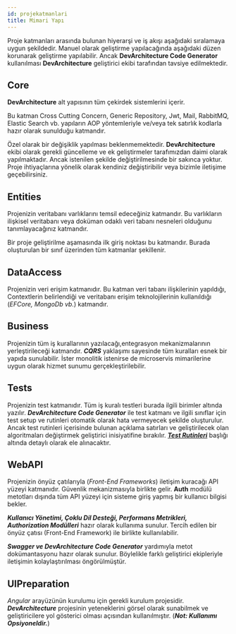 ```yaml
---
id: projekatmanlari
title: Mimari Yapı
---
```


Proje katmanları arasında bulunan hiyerarşi ve iş akışı aşağıdaki
sıralamaya uygun şekildedir. Manuel olarak geliştirme yapılacağında
aşağıdaki düzen korunarak geliştirme yapılabilir. Ancak
**DevArchitecture Code Generator** kullanılması **DevArchitecture**
geliştirici ekibi tarafından tavsiye edilmektedir.


## Core

**DevArchitecture** alt yapısının tüm çekirdek sistemlerini içerir. 

Bu katman Cross Cutting Concern, Generic Repository, Jwt, Mail, RabbitMQ, Elastic Search vb. yapıların AOP yöntemleriyle ve/veya tek satırlık kodlarla hazır olarak sunulduğu katmandır.

Özel olarak bir değişiklik yapılması beklenmemektedir. 
**DevArchitecture** ekibi olarak gerekli güncelleme ve ek geliştirmeler tarafımızdan daimi olarak yapılmaktadır.
Ancak istenilen şekilde değiştirilmesinde bir sakınca yoktur.
Proje ihtiyaçlarına yönelik olarak kendiniz değiştiribilir veya bizimle iletişime geçebilirsiniz.

## Entities

Projenizin veritabanı varlıklarını temsil edeceğiniz katmandır. Bu
varlıkların ilişkisel veritabanı veya doküman odaklı veri tabanı
nesneleri olduğunu tanımlayacağınız katmandır.

Bir proje geliştirilme aşamasında ilk giriş noktası bu katmandır. Burada oluşturulan bir sınıf üzerinden tüm katmanlar şekillenir.

## DataAccess

Projenizin veri erişim katmanıdır. Bu katman veri tabanı ilişkilerinin yapıldığı, Contextlerin belirlendiği ve veritabanı erişim teknolojilerinin kullanıldığı (*EFCore, MongoDb vb.*) katmandır.

## Business

Projenizin tüm iş kurallarının yazılacağı,entegrasyon mekanizmalarının yerleştirileceği katmandır.
***CQRS*** yaklaşımı sayesinde tüm kuralları esnek bir yapıda sunulabilir. İster monolitik istenirse de microservis mimarilerine uygun olarak hizmet sunumu gerçekleştirilebilir.

## Tests

Projenizin test katmanıdır. Tüm iş kuralı testleri burada ilgili
birimler altında yazılır. ***DevArchitecture Code Generator*** ile test katmanı ve ilgili sınıflar için test setup ve rutinleri otomatik olarak hata vermeyecek şekilde oluşturulur. Ancak test rutinleri içerisinde bulunan açıklama satırları ve geliştirilecek olan algoritmaları değiştirmek geliştirici inisiyatifine bırakılır. [***Test Rutinleri***](testrutinleri)  başlığı altında detaylı olarak ele alınacaktır.

## WebAPI

Projenizin önyüz çatılarıyla (*Front-End Frameworks*) iletişim kuracağı API yüzeyi katmanıdır.
Güvenlik mekanizmasıyla birlikte gelir. **Auth** modülü metotları dışında
tüm API yüzeyi için sisteme giriş yapmış bir kullanıcı bilgisi bekler.

***Kullanıcı Yönetimi, Çoklu Dil Desteği, Performans Metrikleri, Authorization Modülleri*** hazır olarak kullanıma sunulur. Tercih edilen bir önyüz çatısı (Front-End Framework) ile birlikte kullanılabilir.

***Swagger ve DevArchitecture Code Generator*** yardımıyla metot dokümantasyonu hazır olarak sunulur. Böylelikle farklı geliştirici ekipleriyle iletişimin kolaylaştırılması öngörülmüştür.

## UIPreparation

*Angular* arayüzünün kurulumu için gerekli kurulum projesidir. ***DevArchitecture*** projesinin yeteneklerini görsel olarak sunabilmek ve geliştiricilere yol gösterici olması açısından kullanılmıştır. 
(***Not: Kullanımı Opsiyoneldir.***)